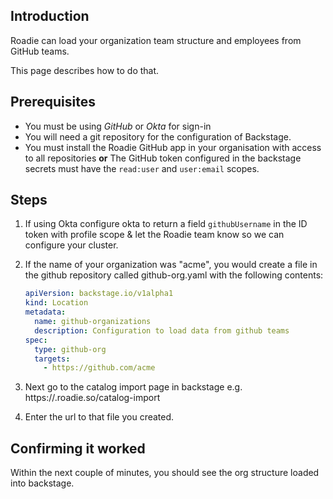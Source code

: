 
## Introduction

Roadie can load your organization team structure and employees from GitHub teams.

This page describes how to do that.

## Prerequisites

- You must be using *GitHub* or *Okta* for sign-in 
- You will need a git repository for the configuration of Backstage.
- You must install the Roadie GitHub app in your organisation with access to all repositories **or** The GitHub token configured in the backstage secrets must have the `read:user` and `user:email` scopes.

## Steps

1. If using Okta configure okta to return a field `githubUsername` in the ID token with profile scope & let the Roadie team know so we can configure your cluster.
2. If the name of your organization was "acme", you would create a file in the github repository called github-org.yaml with the following contents:

   ```yaml
   apiVersion: backstage.io/v1alpha1
   kind: Location
   metadata:
     name: github-organizations
     description: Configuration to load data from github teams
   spec:
     type: github-org
     targets:
       - https://github.com/acme
   ```

2. Next go to the catalog import page in backstage e.g. https://<tenant-name>.roadie.so/catalog-import
3. Enter the url to that file you created.

## Confirming it worked

Within the next couple of minutes, you should see the org structure loaded into backstage.
